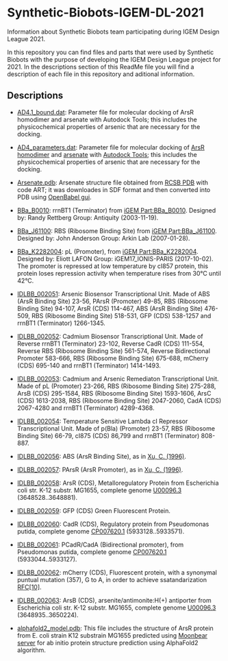 # Synthetic-Biobots-IGEM-DL-2021
Information about Synthetic Biobots team participating during IGEM Design League 2021.

In this repository you can find files and parts that were used by Synthetic Biobots with the purpose of developing the IGEM Design League project for 2021. In the descriptions section of this ReadMe file you will find a description of each file in this repository and aditional information.


## Descriptions
* [AD4.1_bound.dat](AD4.1_bound.dat): Parameter file for molecular docking of ArsR homodimer and arsenate with Autodock Tools; this includes the physicochemical properties of arsenic that are necessary for the docking.

* [AD4_parameters.dat](AD4_parameters.dat): Parameter file for molecular docking of [ArsR homodimer](model.pdb) and [arsenate](arsenate.pdb) with [Autodock Tools](http://autodock.scripps.edu/resources/adt); this includes the physicochemical properties of arsenic that are necessary for the docking.

* [Arsenate.pdb](Arsenate.pdb): Arsenate structure file obtained from [RCSB PDB](https://www3.rcsb.org/ligand/ART) with code ART; it was downloades in SDF format and then converted into PDB using [OpenBabel gui](https://openbabel.org/docs/dev/Installation/install.html).

* [BBa_B0010](BBa_B0010.fasta): rrnBT1 (Terminator) from [iGEM Part:BBa_B0010](http://parts.igem.org/Part:BBa_B0010). Designed by: Randy Rettberg Group: Antiquity (2003-11-19).

* [BBa_J61100](BBa_J61100.fasta): RBS (Ribosome Binding Site) from [iGEM Part:BBa_J61100](http://parts.igem.org/Part:BBa_J61100). Designed by: John Anderson Group: Arkin Lab (2007-01-28).

* [BBa_K2282004](BBa_K2282004.fasta): pL (Promoter), from [iGEM Part:BBa_K2282004](http://parts.igem.org/Part:BBa_K2282004). Designed by: Eliott LAFON Group: iGEM17_IONIS-PARIS (2017-10-02). The promoter is repressed at low temperature by cI857 protein, this protein loses repression activity when temperature rises from 30°C until 42°C.

* [IDLBB_002051](IDLBB_002051.fasta): Arsenic Biosensor Transcriptional Unit. Made of ABS (ArsR Binding Site) 23-56, PArsR (Promoter) 49-85, RBS (Ribosome Binding Site) 94-107, ArsR (CDS) 114-467, ABS (ArsR Binding Site) 476-509, RBS (Ribosome Binding Site) 518-531, GFP (CDS) 538-1257 and rrnBT1 (Terminator) 1266-1345.

* [IDLBB_002052](IDLBB_002052.fasta): Cadmium Biosensor Transcriptional Unit. Made of Reverse rrnBT1 (Terminator) 23-102, Reverse CadR (CDS) 111-554, Reverse RBS (Ribosome Binding Site) 561-574, Reverse Bidirectional Promoter 583-666, RBS (Ribosome Binding Site) 675-688, mCherry (CDS) 695-140 and rrnBT1 (Terminator) 1414-1493.

* [IDLBB_002053](IDLBB_002053.fasta): Cadmium and Arsenic Remediaton Transcriptional Unit. Made of pL (Promoter) 23-266, RBS (Ribosome Binding Site) 275-288, ArsB (CDS) 295-1584, RBS (Ribosome Binding Site) 1593-1606, ArsC (CDS) 1613-2038, RBS (Ribosome Binding Site) 2047-2060, CadA (CDS) 2067-4280 and rrnBT1 (Terminator) 4289-4368.

* [IDLBB_002054](IDLBB_002054.fasta): Temperature Sensitive Lambda cI Repressor Transcriptional Unit. Made of p(Bla) (Promoter) 23-57, RBS (Ribosome Binding Site) 66-79, cI875 (CDS) 86,799 and rrnBT1 (Terminator) 808-887.

* [IDLBB_002056](IDLBB_002056.fasta): ABS (ArsR Binding Site), as in [Xu, C. (1996)](https://doi.org/10.1074/jbc.271.5.2427).

* [IDLBB_002057](IDLBB_002057.fasta): PArsR (ArsR Promoter), as in [Xu, C. (1996)](https://doi.org/10.1074/jbc.271.5.2427).

* [IDLBB_002058](IDLBB_002058.fasta): ArsR (CDS), Metalloregulatory Protein from Escherichia coli str. K-12 substr. MG1655, complete genome [U00096.3](https://www.ncbi.nlm.nih.gov/nuccore/U00096.3/) (3648528..3648881).

* [IDLBB_002059](IDLBB_002059.fasta): GFP (CDS) Green Fluorescent Protein.

* [IDLBB_002060](IDLBB_002060.fasta): CadR (CDS), Regulatory protein from Pseudomonas putida, complete genome [CP007620.1](https://www.ncbi.nlm.nih.gov/nuccore/CP007620.1/) (5933128..5933571).

* [IDLBB_002061](IDLBB_002061.fasta): PCadR/CadA (Bidirectional promoter), from Pseudomonas putida, complete genome [CP007620.1](https://www.ncbi.nlm.nih.gov/nuccore/CP007620.1/) (5933044..5933127).

* [IDLBB_002062](IDLBB_002062.fasta): mCherry (CDS), Fluorescent protein, with a synonymal puntual mutation (357), G to A, in order to achieve ssatandarization [RFC[10]](https://parts.igem.org/Help:Standards/Assembly/RFC10).

* [IDLBB_002063](IDLBB_002063.fasta): ArsB (CDS), arsenite/antimonite:H(+) antiporter from Escherichia coli str. K-12 substr. MG1655, complete genome [U00096.3](https://www.ncbi.nlm.nih.gov/nuccore/U00096.3/) (3648935..3650224).

* [alphafold2_model.pdb](alphafold2_model.pdb): This file includes the structure of ArsR protein from E. coli strain K12 substrain MG1655 predicted using [Moonbear server](https://www.getmoonbear.com/AlphaFold2) for ab initio protein structure prediction using AlphaFold2 algorithm.





